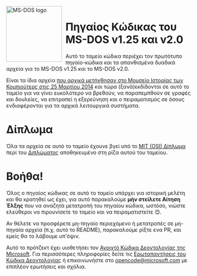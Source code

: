 <img width="150" height="150" align="left" style="float: left; margin: 0 10px 0 0;" alt="MS-DOS logo" src="https://github.com/Microsoft/MS-DOS/blob/master/msdos-logo.png">

# Πηγαίος Κώδικας του MS-DOS v1.25 και v2.0
Αυτό το ταμείο κώδικα περιέχει τον πρωτότυπο πηγαίο-κώδικα και τα απανθισμένα δυαδικά αρχεία για το MS-DOS v1.25 και το MS-DOS v2.0.

Είναι τα ίδια αρχεία [που αρχικά μετήχθησαν στο Μουσείο Ιστορίας των Κομπιούτερς στις 25 Μαρτίου 2014](http://www.computerhistory.org/atchm/microsoft-ms-dos-early-source-code/) και τώρα (ξανά)εκδίδονται σε αυτό το ταμείο για να γίνει ευκολότερο να βρεθούν, να παραπεμπθούν σε γραφές και δουλείες, να επιτραπεί η εξερεύνηση και ο πειραματισμός σε όσους ενδιαφέρονται για τα αρχικά λειτουργικά συστήματα.

# Δίπλωμα
Όλα τα αρχεία σε αυτό το ταμείο έχουνε βγεί υπό το [MIT (OSI) Δίπλωμα](https://en.wikipedia.org/wiki/MIT_License) περί του [Διπλώματος](https://github.com/Microsoft/MS-DOS/blob/master/LICENSE.md) αποθηκευμένο στη ρίζα αυτού του ταμείου.

# Βοήθα!
Όλος ο πηγαίος κώδικας σε αυτό το ταμείο υπάρχει για ιστορική μελέτη και θα κρατηθεί ως έχει, για αυτό παρακαλούμε **μήν στείλετε Αίτηση Έλξης** που να αναζητά μετατροπή του πηγαίου κώδικα, ωστόσο, νιώστε ελεύθεροι να πιρουνίσετε το ταμείο και να πειραματιστείτε 😊.

Αν θέλετε να προσφέρετε μη-πηγαίο περιεχόμενο ή μετατροπές σε μη-πηγαία αρχεία (π.χ. αυτό το README), παρακαλούμε ρίξτε ενα PR, και εμείς θα το λάβουμε υπ'όψιν.

Αυτό το πρότζεκτ έχει υιοθετήσει τον [Ανοιχτό Κώδικα Δεοντολογίας της Microsoft](https://opensource.microsoft.com/codeofconduct/). Για περισσότερες πληροφορίες δείτε τις [Ερωταπαντήσεις του Κώδικα Δεοντολογίας](https://opensource.microsoft.com/codeofconduct/faq/) ή επικοινωνήστε στο [opencode@microsoft.com](mailto:opencode@microsoft.com) με επιπλέον ερωτήσεις και σχόλια.

